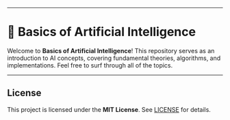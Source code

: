 
---


# 🤖 Basics of Artificial Intelligence  

Welcome to **Basics of Artificial Intelligence**! This repository serves as an introduction to AI concepts, covering fundamental theories, algorithms, and implementations. Feel free to surf through all of the topics.

---


## License  

This project is licensed under the **MIT License**. See [LICENSE](LICENSE) for details.  

